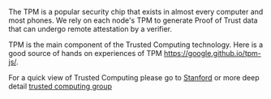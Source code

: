 The TPM is a popular security chip that exists in almost every computer and most phones. We rely on each node's TPM to generate Proof of Trust data that can undergo remote attestation by a verifier.

TPM is the main component of the Trusted Computing technology. Here is a good source of hands on experiences of TPM https://google.github.io/tpm-js/. 

For a quick view of Trusted Computing please go to [Stanford](https://cs.stanford.edu/people/eroberts/cs201/projects/trusted-computing/what.html) or more deep detail [trusted computing group](https://trustedcomputinggroup.org/)